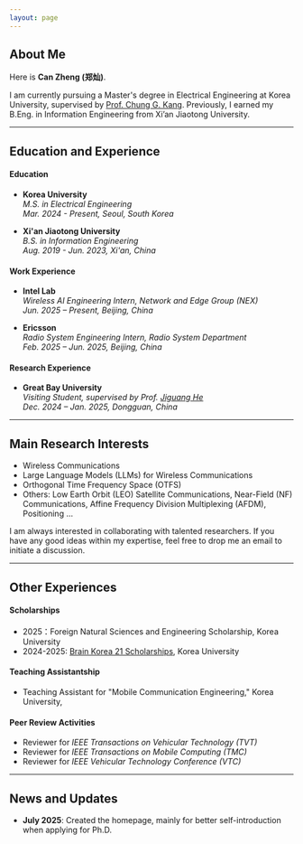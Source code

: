 ```yaml
---
layout: page
---
```


## About Me

Here is **Can Zheng (郑灿)**.<br>

I am currently pursuing a Master's degree in Electrical Engineering at Korea University, supervised by [Prof. Chung G. Kang](https://scholar.google.com/citations?user=sNq_h_8AAAAJ&hl=en). Previously, I earned my B.Eng. in Information Engineering from Xi’an Jiaotong University.

---

## Education and Experience


#### Education

- **Korea University**<br>*M.S. in Electrical Engineering* <br>*Mar. 2024 - Present, Seoul, South Korea*

- **Xi'an Jiaotong University**<br>*B.S. in Information Engineering* <br>*Aug. 2019 - Jun. 2023, Xi'an, China*<br>


#### Work Experience
- **Intel Lab**<br>*Wireless AI Engineering Intern, Network and Edge Group (NEX)*<br>*Jun. 2025 – Present, Beijing, China*
    
- **Ericsson**<br>*Radio System Engineering Intern, Radio System Department*<br>*Feb. 2025 – Jun. 2025, Beijing, China*

#### Research Experience
- **Great Bay University**<br>*Visiting Student, supervised by Prof. [Jiguang He](https://jiguanghegbu.github.io/)*<br>*Dec. 2024 – Jan. 2025, Dongguan, China*

---

## Main Research Interests
- Wireless Communications
- Large Language Models (LLMs) for Wireless Communications
- Orthogonal Time Frequency Space (OTFS)
- Others: Low Earth Orbit (LEO) Satellite Communications, Near-Field (NF) Communications, Affine Frequency Division Multiplexing (AFDM), Positioning ...
  
I am always interested in collaborating with talented researchers. If you have any good ideas within my expertise, feel free to drop me an email to initiate a discussion.

---
## Other Experiences
#### Scholarships

- 2025：Foreign Natural Sciences and Engineering Scholarship, Korea University <br>
- 2024-2025: [Brain Korea 21 Scholarships](https://gsisbk21.korea.ac.kr/bkgsis/intro/benefits.do), Korea University

#### Teaching Assistantship

- Teaching Assistant for "Mobile Communication Engineering," Korea University, 

#### Peer Review Activities
- Reviewer for *IEEE Transactions on Vehicular Technology (TVT)*<br>
- Reviewer for *IEEE Transactions on Mobile Computing (TMC)*<br>
- Reviewer for *IEEE Vehicular Technology Conference (VTC)*
  
---

## News and Updates

- **July 2025**: Created the homepage, mainly for better self-introduction when applying for Ph.D.
